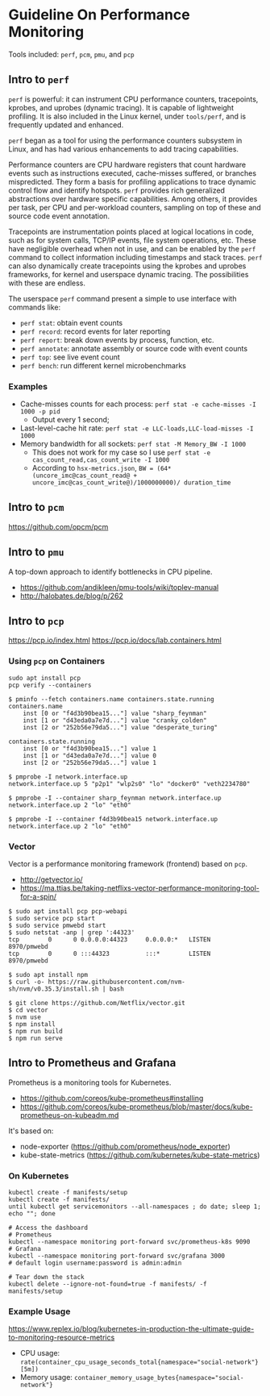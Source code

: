 # Guideline On Performance Monitoring

Tools included: `perf`, `pcm`, `pmu`, and `pcp`

## Intro to `perf`

`perf` is powerful: it can instrument CPU performance counters, tracepoints, kprobes, and uprobes (dynamic tracing).
It is capable of lightweight profiling.
It is also included in the Linux kernel, under `tools/perf`, and is frequently updated and enhanced.

`perf` began as a tool for using the performance counters subsystem in Linux,
and has had various enhancements to add tracing capabilities.

Performance counters are CPU hardware registers that count hardware events such as instructions executed, cache-misses suffered, or branches mispredicted.
They form a basis for profiling applications to trace dynamic control flow and identify hotspots. 
`perf` provides rich generalized abstractions over hardware specific capabilities.
Among others, it provides per task, per CPU and per-workload counters, sampling on top of these and source code event annotation.

Tracepoints are instrumentation points placed at logical locations in code, such as for system calls, TCP/IP events, file system operations, etc.
These have negligible overhead when not in use, and can be enabled by the `perf` command to collect information including timestamps and stack traces. 
`perf` can also dynamically create tracepoints using the kprobes and uprobes frameworks, for kernel and userspace dynamic tracing.
The possibilities with these are endless.

The userspace `perf` command present a simple to use interface with commands like:
- `perf stat`: obtain event counts
- `perf record`: record events for later reporting
- `perf report`: break down events by process, function, etc.
- `perf annotate`: annotate assembly or source code with event counts
- `perf top`: see live event count
- `perf bench`: run different kernel microbenchmarks

### Examples

- Cache-misses counts for each process: `perf stat -e cache-misses -I 1000 -p pid`
    - Output every 1 second;
- Last-level-cache hit rate: `perf stat -e LLC-loads,LLC-load-misses -I 1000`
- Memory bandwidth for all sockets: `perf stat -M Memory_BW -I 1000`
    - This does not work for my case so I use `perf stat -e cas_count_read,cas_count_write -I 1000`
    - According to `hsx-metrics.json`, `BW = (64*(uncore_imc@cas_count_read@ + uncore_imc@cas_count_write@)/1000000000)/ duration_time`

## Intro to `pcm`

https://github.com/opcm/pcm

## Intro to `pmu`

A top-down approach to identify bottlenecks in CPU pipeline.

- https://github.com/andikleen/pmu-tools/wiki/toplev-manual
- http://halobates.de/blog/p/262

## Intro to `pcp`

https://pcp.io/index.html
https://pcp.io/docs/lab.containers.html

### Using `pcp` on Containers

```
sudo apt install pcp
pcp verify --containers
```

```
$ pminfo --fetch containers.name containers.state.running
containers.name
    inst [0 or "f4d3b90bea15..."] value "sharp_feynman"
    inst [1 or "d43eda0a7e7d..."] value "cranky_colden"
    inst [2 or "252b56e79da5..."] value "desperate_turing"

containers.state.running
    inst [0 or "f4d3b90bea15..."] value 1
    inst [1 or "d43eda0a7e7d..."] value 0
    inst [2 or "252b56e79da5..."] value 1
```

```
$ pmprobe -I network.interface.up
network.interface.up 5 "p2p1" "wlp2s0" "lo" "docker0" "veth2234780"

$ pmprobe -I --container sharp_feynman network.interface.up
network.interface.up 2 "lo" "eth0"

$ pmprobe -I --container f4d3b90bea15 network.interface.up
network.interface.up 2 "lo" "eth0"
```

### Vector

Vector is a performance monitoring framework (frontend) based on `pcp`.

- http://getvector.io/
- https://ma.ttias.be/taking-netflixs-vector-performance-monitoring-tool-for-a-spin/

```
$ sudo apt install pcp pcp-webapi
$ sudo service pcp start
$ sudo service pmwebd start
$ sudo netstat -anp | grep ':44323'
tcp        0      0 0.0.0.0:44323     0.0.0.0:*   LISTEN      8970/pmwebd
tcp        0      0 :::44323          :::*        LISTEN      8970/pmwebd

$ sudo apt install npm
$ curl -o- https://raw.githubusercontent.com/nvm-sh/nvm/v0.35.3/install.sh | bash

$ git clone https://github.com/Netflix/vector.git
$ cd vector
$ nvm use
$ npm install
$ npm run build
$ npm run serve
```

## Intro to Prometheus and Grafana

Prometheus is a monitoring tools for Kubernetes.

- https://github.com/coreos/kube-prometheus#installing
- https://github.com/coreos/kube-prometheus/blob/master/docs/kube-prometheus-on-kubeadm.md

It's based on:

- node-exporter (https://github.com/prometheus/node_exporter)
- kube-state-metrics (https://github.com/kubernetes/kube-state-metrics)

### On Kubernetes

```
kubectl create -f manifests/setup
kubectl create -f manifests/
until kubectl get servicemonitors --all-namespaces ; do date; sleep 1; echo ""; done

# Access the dashboard
# Prometheus
kubectl --namespace monitoring port-forward svc/prometheus-k8s 9090
# Grafana
kubectl --namespace monitoring port-forward svc/grafana 3000
# default login username:password is admin:admin

# Tear down the stack
kubectl delete --ignore-not-found=true -f manifests/ -f manifests/setup
```

### Example Usage

https://www.replex.io/blog/kubernetes-in-production-the-ultimate-guide-to-monitoring-resource-metrics

- CPU usage: `rate(container_cpu_usage_seconds_total{namespace="social-network"}[5m])`
- Memory usage: `container_memory_usage_bytes{namespace="social-network"}`
